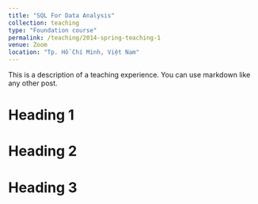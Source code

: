 ```yaml
---
title: "SQL For Data Analysis"
collection: teaching
type: "Foundation course"
permalink: /teaching/2014-spring-teaching-1
venue: Zoom
location: "Tp. Hồ Chí Minh, Việt Nam"
---
```


This is a description of a teaching experience. You can use markdown like any other post.

Heading 1
======

Heading 2
======

Heading 3
======

